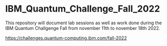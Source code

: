 # IBM_Quantum_Challenge_Fall_2022
This repository will document lab sessions as well as work done during the IBM Quantum Challgenge Fall from november 11th to november 18th 2022.

https://challenges.quantum-computing.ibm.com/fall-2022
